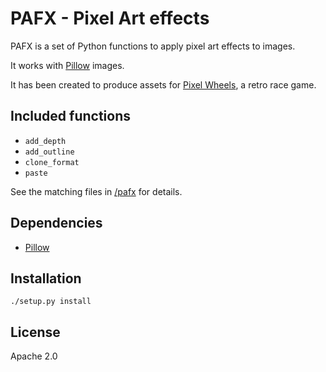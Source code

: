 # PAFX - Pixel Art effects

PAFX is a set of Python functions to apply pixel art effects to images.

It works with [Pillow][] images.

It has been created to produce assets for [Pixel Wheels][pw], a retro race
game.

## Included functions

- `add_depth`
- `add_outline`
- `clone_format`
- `paste`

See the matching files in [/pafx](pafx) for details.

## Dependencies

- [Pillow][]

## Installation

    ./setup.py install

## License

Apache 2.0

[Pillow]: http://python-pillow.github.io/
[pw]: http://agateau.com/projects/pixelwheels/
